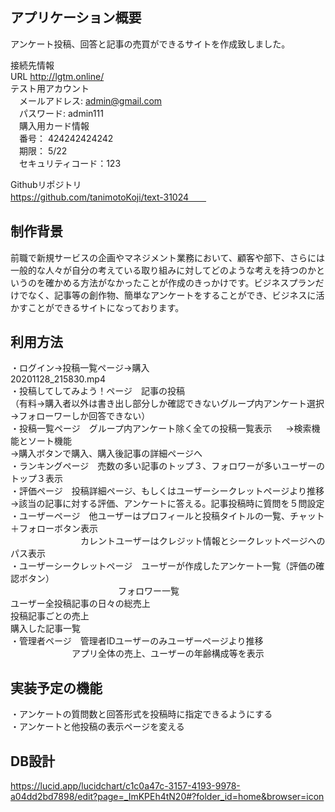 
## アプリケーション概要  
アンケート投稿、回答と記事の売買ができるサイトを作成致しました。

接続先情報  
URL http://lgtm.online/    
テスト用アカウント  
　メールアドレス: admin@gmail.com  
　パスワード: admin111  
　購入用カード情報  
　番号： 424242424242  
　期限： 5/22  
　セキュリティコード：123    

Githubリポジトリ  
https://github.com/tanimotoKoji/text-31024　　 
## 制作背景  
前職で新規サービスの企画やマネジメント業務において、顧客や部下、さらには一般的な人々が自分の考えている取り組みに対してどのような考えを持つのかというのを確かめる方法がなかったことが作成のきっかけです。ビジネスプランだけでなく、記事等の創作物、簡単なアンケートをすることができ、ビジネスに活かすことができるサイトになっております。　　
     
 ## 利用方法  
・ログイン→投稿一覧ページ→購入  
20201128_215830.mp4  
・投稿してしてみよう！ページ　記事の投稿  
（有料→購入者以外は書き出し部分しか確認できないグループ内アンケート選択→フォローワーしか回答できない）  
・投稿一覧ページ　グループ内アンケート除く全ての投稿一覧表示  　
→検索機能とソート機能  
→購入ボタンで購入、購入後記事の詳細ページへ  
・ランキングページ　売数の多い記事のトップ３、フォロワーが多いユーザーのトップ３表示  
・評価ページ　投稿詳細ページ、もしくはユーザーシークレットページより推移  
→該当の記事に対する評価、アンケートに答える。記事投稿時に質問を５問設定  
・ユーザーページ　他ユーザーはプロフィールと投稿タイトルの一覧、チャット＋フォローボタン表示  
　　　　　　　　カレントユーザーはクレジット情報とシークレットページへのパス表示  
・ユーザーシークレットページ　ユーザーが作成したアンケート一覧（評価の確認ボタン）  
　　　　　　　　　　　　 フォロワー一覧  
                     ユーザー全投稿記事の日々の総売上  
                     投稿記事ごとの売上  
                     購入した記事一覧  
・管理者ページ　管理者IDユーザーのみユーザーページより推移  
　　　　　　　アプリ全体の売上、ユーザーの年齢構成等を表示  
 
 ## 実装予定の機能  
 
 ・アンケートの質問数と回答形式を投稿時に指定できるようにする  
 ・アンケートと他投稿の表示ページを変える
 
 
 ## DB設計　　
 https://lucid.app/lucidchart/c1c0a47c-3157-4193-9978-a04dd2bd7898/edit?page=_ImKPEh4tN20#?folder_id=home&browser=icon
 
